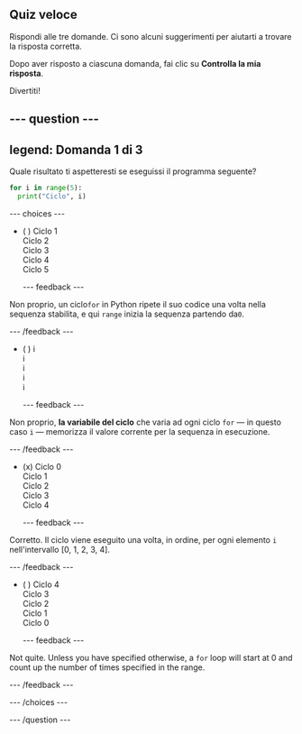 ## Quiz veloce

Rispondi alle tre domande. Ci sono alcuni suggerimenti per aiutarti a trovare la risposta corretta.

Dopo aver risposto a ciascuna domanda, fai clic su **Controlla la mia risposta**.

Divertiti!

--- question ---
---
legend: Domanda 1 di 3
---

Quale risultato ti aspetteresti se eseguissi il programma seguente?

```python
for i in range(5):
  print("Ciclo", i)
```

--- choices ---

- ( ) Ciclo 1 <br> Ciclo 2 <br> Ciclo 3 <br> Ciclo 4 <br> Ciclo 5

  --- feedback ---

Non proprio, un ciclo`for` in Python ripete il suo codice una volta nella sequenza stabilita, e qui `range` inizia la sequenza partendo da`0`.

  --- /feedback ---

- ( ) i <br> i <br> i <br> i <br> i

  --- feedback ---

Non proprio,  **la variabile del ciclo** che varia ad ogni ciclo `for` — in questo caso `i` — memorizza il valore corrente per la sequenza in esecuzione.

  --- /feedback ---

- (x) Ciclo 0 <br> Ciclo 1 <br> Ciclo 2 <br> Ciclo 3 <br> Ciclo 4

  --- feedback ---

Corretto. Il ciclo viene eseguito una volta, in ordine, per ogni elemento `i` nell'intervallo [0, 1, 2, 3, 4].

  --- /feedback ---

- ( ) Ciclo 4 <br> Ciclo 3 <br> Ciclo 2 <br> Ciclo 1 <br> Ciclo 0

  --- feedback ---

Not quite. Unless you have specified otherwise, a `for` loop will start at 0 and count up the number of times specified in the range.

  --- /feedback ---

--- /choices ---

--- /question ---
